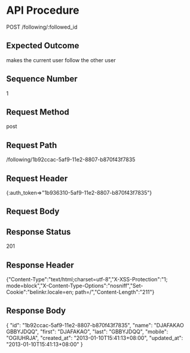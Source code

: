 # API Procedure
POST /following/:followed_id
## Expected Outcome
makes the current user follow the other user
## Sequence Number
1
## Request Method
post
## Request Path
/following/1b92ccac-5af9-11e2-8807-b870f43f7835
## Request Header
{:auth_token=>"1b936310-5af9-11e2-8807-b870f43f7835"}
## Request Body


## Response Status
201
## Response Header
{"Content-Type":"text/html;charset=utf-8","X-XSS-Protection":"1; mode=block","X-Content-Type-Options":"nosniff","Set-Cookie":"belinkr.locale=en; path=/","Content-Length":"211"}

## Response Body
{
  "id": "1b92ccac-5af9-11e2-8807-b870f43f7835",
  "name": "DJAFAKAO GBBYJDQQ",
  "first": "DJAFAKAO",
  "last": "GBBYJDQQ",
  "mobile": "OGIUHRJA",
  "created_at": "2013-01-10T15:41:13+08:00",
  "updated_at": "2013-01-10T15:41:13+08:00"
}
